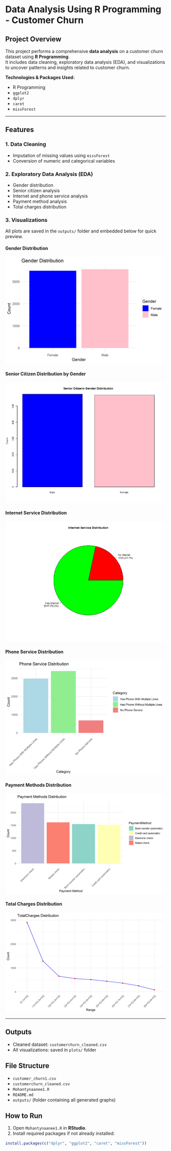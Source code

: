 # Data Analysis Using R Programming - Customer Churn

## Project Overview
This project performs a comprehensive **data analysis** on a customer churn dataset using **R Programming**.  
It includes data cleaning, exploratory data analysis (EDA), and visualizations to uncover patterns and insights related to customer churn.

**Technologies & Packages Used:**
- R Programming  
- `ggplot2`  
- `dplyr`  
- `caret`  
- `missForest`  

---

## Features

### 1. Data Cleaning
- Imputation of missing values using `missForest`  
- Conversion of numeric and categorical variables  

### 2. Exploratory Data Analysis (EDA)
- Gender distribution  
- Senior citizen analysis  
- Internet and phone service analysis  
- Payment method analysis  
- Total charges distribution  

### 3. Visualizations
All plots are saved in the `outputs/` folder and embedded below for quick preview.

#### Gender Distribution
![Gender Distribution](plots/gender_distribution.png)

#### Senior Citizen Distribution by Gender
![Senior Gender Distribution](plots/senior_gender_distribution.png)

#### Internet Service Distribution
![Internet Service Distribution](plots/internet_service_distribution.png)

#### Phone Service Distribution
![Phone Service Distribution](plots/phone_service_distribution.png)

#### Payment Methods Distribution
![Payment Methods Distribution](plots/payment_methods_distribution.png)

#### Total Charges Distribution
![Total Charges Distribution](plots/totalcharges_distribution.png)

---

## Outputs
- Cleaned dataset: `customerchurn_cleaned.csv`  
- All visualizations: saved in `plots/` folder  

## File Structure
- `customer_churn1.csv`
- `customerchurn_cleaned.csv`
- `Mohantynaanee1.R`
- `README.md`
- `outputs/` (folder containing all generated graphs)

## How to Run
1. Open `Mohantynaanee1.R` in **RStudio**.
2. Install required packages if not already installed:
```R
install.packages(c("dplyr", "ggplot2", "caret", "missForest"))
